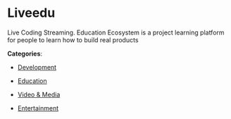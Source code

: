 # Liveedu

Live Coding Streaming.  Education Ecosystem is a project learning platform for people to learn how to build real products

**Categories**:

- [Development](https://github/apis-list/apis-list#development)

- [Education](https://github/apis-list/apis-list#education)

- [Video & Media](https://github/apis-list/apis-list#video-and-media)

- [Entertainment](https://github/apis-list/apis-list#entertainment)



